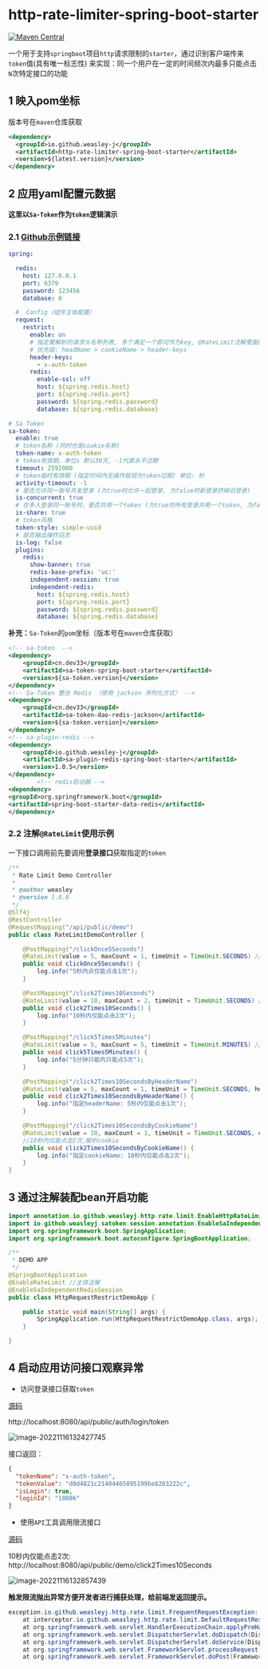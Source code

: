 # http-rate-limiter-spring-boot-starter

[![Maven Central](https://img.shields.io/maven-central/v/io.github.weasley-j/http-rate-limiter-spring-boot-starter)](https://search.maven.org/artifact/io.github.weasley-j/http-rate-limiter-spring-boot-starter)

一个用于支持`springboot`项目`http`请求限制的`starter`，通过识别客户端传来`token`值(具有唯一标志性)
来实现：同一个用户在一定的时间频次内最多只能点击`N`次特定接口的功能

## 1 映入pom坐标

版本号在`maven`仓库获取

```xml
<dependency>
  <groupId>io.github.weasley-j</groupId>
  <artifactId>http-rate-limiter-spring-boot-starter</artifactId>
  <version>${latest.version}</version>
</dependency>
```



## 2 应用yaml配置元数据

**这里以`Sa-Token`作为`token`逻辑演示**

### 2.1 [Github示例链接](https://github.com/Weasley-J/http-rate-limiter-spring-parent/blob/main/http-rate-limiter-spring-boot-tests/src/main/resources/application-demo.yml)

```yaml
spring:

  redis:
    host: 127.0.0.1
    port: 6379
    password: 123456
    database: 0

  #  Config（组件主体配置）
  request:
    restrict:
      enable: on
      # 指定要解析的请求头名称列表, 多个满足一个即可作为key, @RateLimit注解里面的'headName'和'cookieName'
      # 优先级: headName > cookieName > header-keys
      header-keys:
        - x-auth-token
      redis:
        enable-ssl: off
        host: ${spring.redis.host}
        port: ${spring.redis.port}
        password: ${spring.redis.password}
        database: ${spring.redis.database}

# Sa Token
sa-token:
  enable: true
  # token名称 (同时也是cookie名称)
  token-name: x-auth-token
  # token有效期，单位s 默认30天, -1代表永不过期
  timeout: 2592000
  # token临时有效期 (指定时间内无操作就视为token过期) 单位: 秒
  activity-timeout: -1
  # 是否允许同一账号并发登录 (为true时允许一起登录, 为false时新登录挤掉旧登录)
  is-concurrent: true
  # 在多人登录同一账号时，是否共用一个token (为true时所有登录共用一个token, 为false时每次登录新建一个token)
  is-share: true
  # token风格
  token-style: simple-uuid
  # 是否输出操作日志
  is-log: false
  plugins:
    redis:
      show-banner: true
      redis-base-prefix: 'uc:'
      independent-session: true
      independent-redis:
        host: ${spring.redis.host}
        port: ${spring.redis.port}
        password: ${spring.redis.password}
        database: ${spring.redis.database}
```



**补充：**`Sa-Token`的`pom`坐标（版本号在`maven`仓库获取）

```xml
<!-- sa-token  -->
<dependency>
    <groupId>cn.dev33</groupId>
    <artifactId>sa-token-spring-boot-starter</artifactId>
    <version>${sa-token.version}</version>
</dependency>
<!-- Sa-Token 整合 Redis （使用 jackson 序列化方式） -->
<dependency>
    <groupId>cn.dev33</groupId>
    <artifactId>sa-token-dao-redis-jackson</artifactId>
    <version>${sa-token.version}</version>
</dependency>
<!-- sa-plugin-redis -->
<dependency>
    <groupId>io.github.weasley-j</groupId>
    <artifactId>sa-plugin-redis-spring-boot-starter</artifactId>
    <version>1.0.5</version>
</dependency>
        <!-- redis启动器 -->
<dependency>
<groupId>org.springframework.boot</groupId>
<artifactId>spring-boot-starter-data-redis</artifactId>
</dependency>
```

### 2.2 注解`@RateLimit`使用示例

一下接口调用前先要调用**登录接口**获取指定的`token`

```java
/**
 * Rate Limit Demo Controller
 *
 * @author weasley
 * @version 1.0.0
 */
@Slf4j
@RestController
@RequestMapping("/api/public/demo")
public class RateLimitDemoController {

    @PostMapping("/clickOnce5Seconds")
    @RateLimit(value = 5, maxCount = 1, timeUnit = TimeUnit.SECONDS) //5秒内点仅能点击1次
    public void clickOnce5Seconds() {
        log.info("5秒内点仅能点击1次");
    }

    @PostMapping("/click2Times10Seconds")
    @RateLimit(value = 10, maxCount = 2, timeUnit = TimeUnit.SECONDS) //10秒内仅能点击2次
    public void click2Times10Seconds() {
        log.info("10秒内仅能点击2次");
    }

    @PostMapping("/click5Times5Minutes")
    @RateLimit(value = 5, maxCount = 5, timeUnit = TimeUnit.MINUTES) //5分钟只能内只能点5次
    public void click5Times5Minutes() {
        log.info("5分钟只能内只能点5次");
    }

    @PostMapping("/click2Times10SecondsByHeaderName")
    @RateLimit(value = 5, maxCount = 1, timeUnit = TimeUnit.SECONDS, headName = "x-auth-token") //5秒内仅能点击1次, 解析请求头
    public void click2Times10SecondsByHeaderName() {
        log.info("指定headerName: 5秒内仅能点击1次");
    }

    @PostMapping("/click2Times10SecondsByCookieName")
    @RateLimit(value = 10, maxCount = 1, timeUnit = TimeUnit.SECONDS, cookieName = "x-auth-token")
    //10秒内仅能点击2次,解析cookie
    public void click2Times10SecondsByCookieName() {
        log.info("指定cookieName: 10秒内仅能点击2次");
    }
}
```

## 3 通过注解装配bean开启功能

```java
import annotation.io.github.weasleyj.http.rate.limit.EnableHttpRateLimit;
import io.github.weasleyj.satoken.session.annotation.EnableSaIndependentRedisSession;
import org.springframework.boot.SpringApplication;
import org.springframework.boot.autoconfigure.SpringBootApplication;

/**
 * DEMO APP
 */
@SpringBootApplication
@EnableRateLimit //主体注解
@EnableSaIndependentRedisSession
public class HttpRequestRestrictDemoApp {

    public static void main(String[] args) {
        SpringApplication.run(HttpRequestRestrictDemoApp.class, args);
    }

}
```



## 4 启动应用访问接口观察异常

- 访问登录接口获取`token`

[源码](https://github.com/Weasley-J/http-rate-limiter-spring-parent/blob/main/http-rate-limiter-spring-boot-tests/src/main/java/com/example/request/controller/AuthenticationController.java)

http://localhost:8080/api/public/auth/login/token

![image-20221116132427745](https://alphahub-test-bucket.oss-cn-shanghai.aliyuncs.com/image/image-20221116132427745.png)



接口返回：

```json
{
  "tokenName": "x-auth-token",
  "tokenValue": "d0d4821c21404465895199be8203222c",
  "isLogin": true,
  "loginId": "10086"
}
```

- 使用`API`工具调用限流接口

[源码](https://github.com/Weasley-J/http-rate-limiter-spring-parent/blob/main/http-rate-limiter-spring-boot-tests/src/main/java/com/example/request/controller/RateLimitDemoController.java)

10秒内仅能点击2次: http://localhost:8080/api/public/demo/click2Times10Seconds

![image-20221116132857439](https://alphahub-test-bucket.oss-cn-shanghai.aliyuncs.com/image/image-20221116132857439.png)

**触发限流抛出异常方便开发者进行捕获处理，给前端发返回提示。**

```java
exception.io.github.weasleyj.http.rate.limit.FrequentRequestException: 操作太过频繁，请稍后再试（接口URI: /api/public/demo/click2Times10Seconds, 10(SECONDS)内仅能请求2次）
	at interceptor.io.github.weasleyj.http.rate.limit.DefaultRequestRestrictInterceptor.preHandle(DefaultRequestRestrictInterceptor.java:106) ~[classes/:na]
	at org.springframework.web.servlet.HandlerExecutionChain.applyPreHandle(HandlerExecutionChain.java:148) ~[spring-webmvc-5.3.23.jar:5.3.23]
	at org.springframework.web.servlet.DispatcherServlet.doDispatch(DispatcherServlet.java:1066) ~[spring-webmvc-5.3.23.jar:5.3.23]
	at org.springframework.web.servlet.DispatcherServlet.doService(DispatcherServlet.java:964) ~[spring-webmvc-5.3.23.jar:5.3.23]
	at org.springframework.web.servlet.FrameworkServlet.processRequest(FrameworkServlet.java:1006) ~[spring-webmvc-5.3.23.jar:5.3.23]
	at org.springframework.web.servlet.FrameworkServlet.doPost(FrameworkServlet.java:909) ~[spring-webmvc-5.3.23.jar:5.3.23]
```

